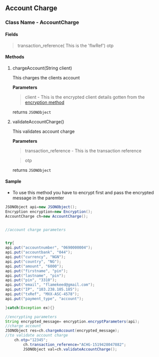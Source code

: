 ## Account Charge

### Class Name - AccountCharge


#### Fields
>transaction_reference( This is the 'flwRef')
>otp

#### Methods
1. chargeAccount(String client)

    This charges the clients account

    **Parameters**
    
    >client - This is the encrypted client details gotten from the [encryption method](ENCRYPTION.md)

    returns `JSONObject`


2. validateAccountCharge()

    
    This validates account charge
    
    **Parameters**
    
    >transaction_reference - This is the transaction reference
    
    >otp
    
    returns `JSONObject`
    
    
 
 
#### Sample

- To use this method you have to encrypt first and pass the encrypted message in the paremter

```java
JSONObject api=new JSONObject();
Encryption encryption=new Encryption();
AccountCharge ch=new AccountCharge();


//account charge parameters


try{
api.put("accountnumber", "0690000004");
api.put("accountbank", "044");
api.put("currency", "NGN");
api.put("country", "NG");
api.put("amount", "6000");
api.put("firstname", "pin");
api.put("lastname", "pin");
api.put("pin", "3310");
api.put("email", "flamekeed@gmail.com");
api.put("IP", "103.238.105.185");
api.put("txRef", "MXX-ASC-4578");
api.put("payment_type", "account");

}catch(Exception ex){}

//encrypting parameters
String encrypted_message= encryption.encryptParameters(api);
//charge account
JSONObject res=ch.chargeAccount(encrypted_message);
//to validate account charge
  	ch.otp="12345";
        ch.transaction_reference="ACHG-1519428047882";
        JSONObject val=ch.validateAccountCharge();


```

